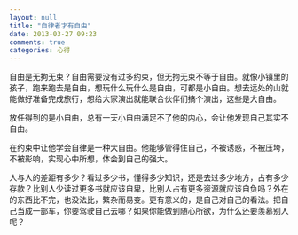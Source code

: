 ```yaml
---
layout: null
title: "自律者才有自由"
date: 2013-03-27 09:23
comments: true
categories: 心得
---
```


自由是无拘无束？自由需要没有过多约束，但无拘无束不等于自由。就像小镇里的孩子，跑来跑去是自由，想玩什么玩什么是自由，可都是小自由。想去远处的山就能做好准备完成旅行，想给大家演出就能联合伙伴们搞个演出，这些是大自由。

放任得到的是小自由，总有一天小自由满足不了他的内心，会让他发现自己其实不自由。

在约束中让他学会自律是一种大自由。他能够管得住自己，不被诱惑，不被压垮，不被影响，实现心中所想，体会到自己的强大。

人与人的差距有多少？看过多少书，懂得多少知识，还是去过多少地方，占有多少存款？比别人少读过更多书就应该自卑，比别人占有更多资源就应该自负吗？外在的东西比不完，也没法比，繁杂而易变。更有意义的，是自己对自己的看法。把自己当成一部车，你要驾驶自己去哪？如果你能做到随心所欲，为什么还要羡慕别人呢？
